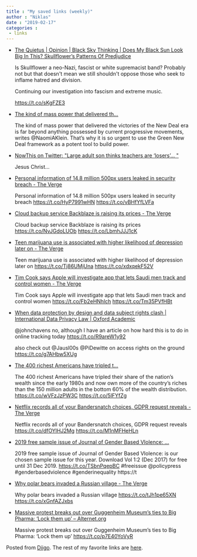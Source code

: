 ```yaml
---
title : "My saved links (weekly)"
author : "Niklas"
date : "2019-02-17"
categories : 
 - links
---
```


- [The Quietus | Opinion | Black Sky Thinking | Does My Black Sun Look Big In This? Skullflower’s Patterns Of Predjudice](https://thequietus.com/articles/26024-skullflower-matthew-bower-fascism-racism)
    
    Is Skullflower a neo-Nazi, fascist or white supremacist band? Probably not but that doesn't mean we still shouldn't oppose those who seek to inflame hatred and division.
    
    Continuing our investigation into fascism and extreme music.
    
    https://t.co/sKgFZE3
- [The kind of mass power that delivered th...](https://t.co/g7sq33PT33)
    
    The kind of mass power that delivered the victories of the New Deal era is far beyond anything possessed by current progressive movements, writes @NaomiAKlein. That’s why it is so urgent to use the Green New Deal framework as a potent tool to build power.
    
- [NowThis on Twitter: "Large adult son thinks teachers are ‘losers’… "](https://twitter.com/nowthisnews/status/1095894148102672386)
    
    Jesus Christ...
    
- [Personal information of 14.8 million 500px users leaked in security breach - The Verge](https://www.theverge.com/2019/2/13/18223660/500px-security-breach-14-8-million-users-personal-information-stolen-cybersecurity?utm_campaign=theverge&utm_content=chorus&utm_medium=social&utm_source=twitter)
    
    Personal information of 14.8 million 500px users leaked in security breach https://t.co/HyP7991wHN https://t.co/vBHfYfLVFa
    
- [Cloud backup service Backblaze is raising its prices - The Verge](https://www.theverge.com/2019/2/13/18223278/backblaze-cloud-backup-storage-price-increase?utm_campaign=theverge&utm_content=chorus&utm_medium=social&utm_source=twitter)
    
    Cloud backup service Backblaze is raising its prices https://t.co/NvJGdoLUOb https://t.co/LbmhJJJ1cK
    
- [Teen marijuana use is associated with higher likelihood of depression later on - The Verge](https://www.theverge.com/2019/2/13/18223289/cannabis-marijuana-legalization-depression-mood-mental-health-science?utm_campaign=theverge&utm_content=chorus&utm_medium=social&utm_source=twitter)
    
    Teen marijuana use is associated with higher likelihood of depression later on https://t.co/Tj86UMjUna https://t.co/xdxqekF52V
    
- [Tim Cook says Apple will investigate app that lets Saudi men track and control women - The Verge](https://www.theverge.com/2019/2/13/18223114/absher-criticism-google-apple-saudi-arabia-track-women-tim-cook?utm_campaign=theverge&utm_content=chorus&utm_medium=social&utm_source=twitter)
    
    Tim Cook says Apple will investigate app that lets Saudi men track and control women https://t.co/Fb2eHNhlch https://t.co/Tm35PVfHBt
    
- [When data protection by design and data subject rights clash | International Data Privacy Law | Oxford Academic](https://academic.oup.com/idpl/article/8/2/105/4960902)
    
    @johnchavens no, although I have an article on how hard this is to do in online tracking today https://t.co/R9areW1y92
    
    also check out @Jausl00s @PiDewitte on access rights on the ground https://t.co/g7AHbw5XUg
- [The 400 richest Americans have tripled t...](https://t.co/wVFzJzPW3C)
    
    The 400 richest Americans have tripled their share of the nation’s wealth since the early 1980s and now own more of the country’s riches than the 150 million adults in the bottom 60% of the wealth distribution. https://t.co/wVFzJzPW3C https://t.co/5lFYfZg
    
- [Netflix records all of your Bandersnatch choices, GDPR request reveals - The Verge](https://www.theverge.com/2019/2/13/18223071/netflix-bandersnatch-gdpr-request-choice-data?utm_campaign=theverge&utm_content=chorus&utm_medium=social&utm_source=twitter)
    
    Netflix records all of your Bandersnatch choices, GDPR request reveals https://t.co/dfOYlHJ2Mg https://t.co/M1nMFHeHLn
    
- [2019 free sample issue of Journal of Gender Based VIolence: ...](https://t.co/TSbnPqepBC)
    
    2019 free sample issue of Journal of Gender Based VIolence: is our chosen sample issue for this year. Download Vol 1:2 (Dec 2017) for free until 31 Dec 2019. https://t.co/TSbnPqepBC #freeissue @policypress #genderbasedviolence #genderinequality https://t
    
    
- [Why polar bears invaded a Russian village - The Verge](https://www.theverge.com/2019/2/12/18222072/polar-bear-invasion-novaya-zemlya-russia-garbage-climate-change?utm_campaign=theverge&utm_content=chorus&utm_medium=social&utm_source=twitter)
    
    Why polar bears invaded a Russian village https://t.co/tJh1pe65XN https://t.co/xGnfAZJxbs
    
- [Massive protest breaks out over Guggenheim Museum’s ties to Big Pharma: ‘Lock them up’ – Alternet.org](https://www.alternet.org/2019/02/massive-protest-breaks-out-over-guggenheim-museums-ties-to-big-pharma-lock-them-up/)
    
    Massive protest breaks out over Guggenheim Museum’s ties to Big Pharma: ‘Lock them up’ https://t.co/p7E40YoVyR
    

Posted from [Diigo](https://www.diigo.com). The rest of my favorite links are [here](https://www.diigo.com/user/npivic).
